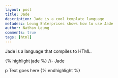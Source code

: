```yaml
---
layout: post
title: Jade
description: Jade is a cool template language
metadesc: Leung Enterprises shows how to use Jade
author: Nathan Leung
comments: true
tags: [html]
---
```

Jade is a language that compiles to HTML.
<!-- excerpt -->
{% highlight jade %}
//- Jade

p Text goes here
{% endhighlight %}
